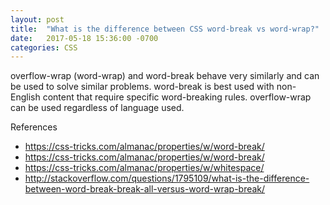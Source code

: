 ```yaml
---
layout: post
title:  "What is the difference between CSS word-break vs word-wrap?"
date:   2017-05-18 15:36:00 -0700
categories: CSS
---
```


overflow-wrap (word-wrap) and word-break behave very similarly 
and can be used to solve similar problems. word-break is best
used with non-English content that require specific word-breaking
rules. overflow-wrap can be used regardless of language used.

References
- https://css-tricks.com/almanac/properties/w/word-break/
- https://css-tricks.com/almanac/properties/w/word-break/
- https://css-tricks.com/almanac/properties/w/whitespace/
- http://stackoverflow.com/questions/1795109/what-is-the-difference-between-word-break-break-all-versus-word-wrap-break/